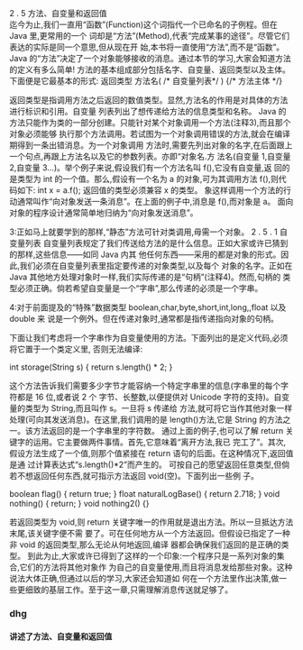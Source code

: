 2 . 5   方法、自变量和返回值  
迄今为止,我们一直用“函数”(Function)这个词指代一个已命名的子例程。但在 Java 里,更常用的一个
词却是“方法”(Method),代表“完成某事的途径”。尽管它们表达的实际是同一个意思,但从现在开
始,本书将一直使用“方法”,而不是“函数”。 
Java 的“方法”决定了一个对象能够接收的消息。通过本节的学习,大家会知道方法的定义有多么简单! 
方法的基本组成部分包括名字、自变量、返回类型以及主体。下面便是它最基本的形式: 
返回类型 方法名( /* 自变量列表*/ ) {/* 方法主体 */} 
 
返回类型是指调用方法之后返回的数值类型。显然,方法名的作用是对具体的方法进行标识和引用。自变量
列表列出了想传递给方法的信息类型和名称。 
Java 的方法只能作为类的一部分创建。只能针对某个对象调用一个方法(注释3),而且那个对象必须能够
执行那个方法调用。若试图为一个对象调用错误的方法,就会在编译期得到一条出错消息。为一个对象调用
方法时,需要先列出对象的名字,在后面跟上一个句点,再跟上方法名以及它的参数列表。亦即“对象名.方
法名(自变量 1,自变量 2,自变量 3...)。举个例子来说,假设我们有一个方法名叫 f(),它没有自变量,返
回的是类型为 int 的一个值。那么,假设有一个名为 a 的对象,可为其调用方法 f(),则代码如下: 
int x = a.f(); 
返回值的类型必须兼容 x 的类型。 
象这样调用一个方法的行动通常叫作“向对象发送一条消息”。在上面的例子中,消息是 f(),而对象是 a。
面向对象的程序设计通常简单地归纳为“向对象发送消息”。 
 
3:正如马上就要学到的那样,“静态”方法可针对类调用,毋需一个对象。 
2 . 5 . 1   自变量列表 
自变量列表规定了我们传送给方法的是什么信息。正如大家或许已猜到的那样,这些信息——如同 Java 内其
他任何东西——采用的都是对象的形式。因此,我们必须在自变量列表里指定要传递的对象类型,以及每个
对象的名字。正如在 Java 其他地方处理对象时一样,我们实际传递的是“句柄”(注释4)。然而,句柄的
类型必须正确。倘若希望自变量是一个“字串”,那么传递的必须是一个字串。 
 
4:对于前面提及的“特殊”数据类型 boolean,char,byte,short,int,long,,float 以及 double 来
说是一个例外。但在传递对象时,通常都是指传递指向对象的句柄。 
 
下面让我们考虑将一个字串作为自变量使用的方法。下面列出的是定义代码,必须将它置于一个类定义里,
否则无法编译: 
 
int storage(String s) { 
return s.length() * 2; 
} 
 
这个方法告诉我们需要多少字节才能容纳一个特定字串里的信息(字串里的每个字符都是 16 位,或者说 2 个
字节、长整数,以便提供对 Unicode 字符的支持)。自变量的类型为 String,而且叫作 s。一旦将 s 传递给
方法,就可将它当作其他对象一样处理(可向其发送消息)。在这里,我们调用的是 length()方法,它是
String 的方法之一。该方法返回的是一个字串里的字符数。 
通过上面的例子,也可以了解 return 关键字的运用。它主要做两件事情。首先,它意味着“离开方法,我已
完工了”。其次,假设方法生成了一个值,则那个值紧接在 return 语句的后面。在这种情况下,返回值是通
过计算表达式“s.length()*2”而产生的。 
可按自己的愿望返回任意类型,但倘若不想返回任何东西,就可指示方法返回 void(空)。下面列出一些例
子。 
 
boolean flag() { return true; } 
float naturalLogBase() { return 2.718; } 
void nothing() { return; } 
void nothing2() {} 
 
若返回类型为 void,则 return 关键字唯一的作用就是退出方法。所以一旦抵达方法末尾,该关键字便不需
要了。可在任何地方从一个方法返回。但假设已指定了一种非 void 的返回类型,那么无论从何地返回,编译
器都会确保我们返回的是正确的类型。 
到此为止,大家或许已得到了这样的一个印象:一个程序只是一系列对象的集合,它们的方法将其他对象作
为自己的自变量使用,而且将消息发给那些对象。这种说法大体正确,但通过以后的学习,大家还会知道如
何在一个方法里作出决策,做一些更细致的基层工作。至于这一章,只需理解消息传送就足够了。 


### dhg

#### 讲述了方法、自变量和返回值  